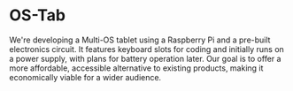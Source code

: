 # OS-Tab
We're developing a Multi-OS tablet using a Raspberry Pi and a pre-built electronics circuit. It features keyboard slots for coding and initially runs on a power supply, with plans for battery operation later. Our goal is to offer a more affordable, accessible alternative to existing products, making it economically viable for a wider audience.
